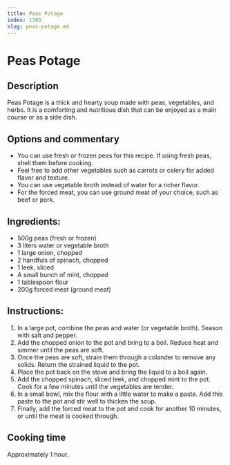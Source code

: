 ```yaml
---
title: Peas Potage
index: 1303
slug: peas-potage.md
---
```


# Peas Potage

## Description
Peas Potage is a thick and hearty soup made with peas, vegetables, and herbs. It is a comforting and nutritious dish that can be enjoyed as a main course or as a side dish.

## Options and commentary
- You can use fresh or frozen peas for this recipe. If using fresh peas, shell them before cooking.
- Feel free to add other vegetables such as carrots or celery for added flavor and texture.
- You can use vegetable broth instead of water for a richer flavor.
- For the forced meat, you can use ground meat of your choice, such as beef or pork.

## Ingredients:
- 500g peas (fresh or frozen)
- 3 liters water or vegetable broth
- 1 large onion, chopped
- 2 handfuls of spinach, chopped
- 1 leek, sliced
- A small bunch of mint, chopped
- 1 tablespoon flour
- 200g forced meat (ground meat)

## Instructions:
1. In a large pot, combine the peas and water (or vegetable broth). Season with salt and pepper.
2. Add the chopped onion to the pot and bring to a boil. Reduce heat and simmer until the peas are soft.
3. Once the peas are soft, strain them through a colander to remove any solids. Return the strained liquid to the pot.
4. Place the pot back on the stove and bring the liquid to a boil again.
5. Add the chopped spinach, sliced leek, and chopped mint to the pot. Cook for a few minutes until the vegetables are tender.
6. In a small bowl, mix the flour with a little water to make a paste. Add this paste to the pot and stir well to thicken the soup.
7. Finally, add the forced meat to the pot and cook for another 10 minutes, or until the meat is cooked through.

## Cooking time
Approximately 1 hour.